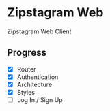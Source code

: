 # Zipstagram Web

Zipstagram Web Client

## Progress

- [X] Router
- [X] Authentication
- [X] Architecture
- [X] Styles
- [ ] Log In / Sign Up